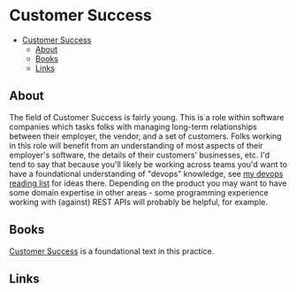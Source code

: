 # Customer Success

<!--ts-->
* [Customer Success](customer-success.md#customer-success)
   * [About](customer-success.md#about)
   * [Books](customer-success.md#books)
   * [Links](customer-success.md#links)

<!-- Added by: runner, at: Thu Nov 18 19:03:13 UTC 2021 -->

<!--te-->

## About

The field of Customer Success is fairly young. This is a role within software companies which tasks folks with managing long-term relationships between their employer, the vendor, and a set of customers. Folks working in this role will benefit from an understanding of most aspects of their employer's software, the details of their customers' businesses, etc. I'd tend to say that because you'll likely be working across teams you'd want to have a foundational understanding of "devops" knowledge, see [my devops reading list](devops.md) for ideas there. Depending on the product you may want to have some domain expertise in other areas - some programming experience working with (against) REST APIs will probably be helpful, for example.

## Books

[Customer Success](https://www.gainsight.com/book/) is a foundational text in this practice.

## Links
